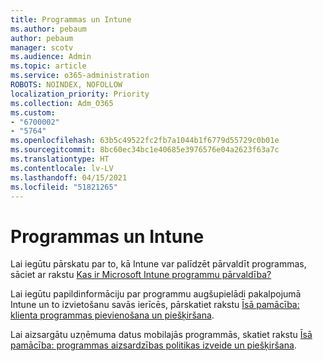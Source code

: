 ```yaml
---
title: Programmas un Intune
ms.author: pebaum
author: pebaum
manager: scotv
ms.audience: Admin
ms.topic: article
ms.service: o365-administration
ROBOTS: NOINDEX, NOFOLLOW
localization_priority: Priority
ms.collection: Adm_O365
ms.custom:
- "6700002"
- "5764"
ms.openlocfilehash: 63b5c49522fc2fb7a1044b1f6779d55729c0b01e
ms.sourcegitcommit: 8bc60ec34bc1e40685e3976576e04a2623f63a7c
ms.translationtype: HT
ms.contentlocale: lv-LV
ms.lasthandoff: 04/15/2021
ms.locfileid: "51821265"
---
```

# <a name="apps-and-intune"></a>Programmas un Intune

Lai iegūtu pārskatu par to, kā Intune var palīdzēt pārvaldīt programmas, sāciet ar rakstu [Kas ir Microsoft Intune programmu pārvaldība?](https://docs.microsoft.com/mem/intune/apps/app-management)

Lai iegūtu papildinformāciju par programmu augšupielādi pakalpojumā Intune un to izvietošanu savās ierīcēs, pārskatiet rakstu [Īsā pamācība: klienta programmas pievienošana un piešķiršana](https://docs.microsoft.com/mem/intune/apps/quickstart-add-assign-app).

Lai aizsargātu uzņēmuma datus mobilajās programmās, skatiet rakstu [Īsā pamācība: programmas aizsardzības politikas izveide un piešķiršana](https://docs.microsoft.com/mem/intune/apps/quickstart-create-assign-app-policy).